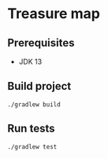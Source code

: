 # Treasure map

## Prerequisites

- JDK 13

## Build project

```
./gradlew build
```
## Run tests

```
./gradlew test
```
